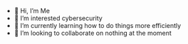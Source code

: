 - 👋 Hi, I’m Me
- 👀 I’m interested cybersecurity
- 🌱 I’m currently learning how to do things more efficiently
- 💞️ I’m looking to collaborate on nothing at the moment
